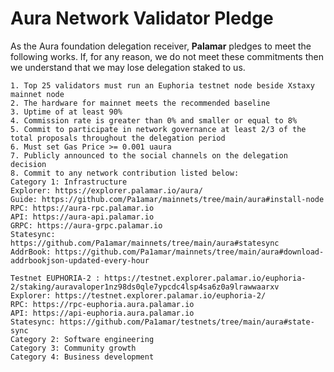 # Aura Network Validator Pledge

As the Aura foundation delegation receiver, **Palamar** pledges to meet the following works. If, for any reason, we do not meet these commitments then we understand that we may lose delegation staked to us.

    1. Top 25 validators must run an Euphoria testnet node beside Xstaxy mainnet node
    2. The hardware for mainnet meets the recommended baseline    
    3. Uptime of at least 90%
    4. Commission rate is greater than 0% and smaller or equal to 8%
    5. Commit to participate in network governance at least 2/3 of the total proposals throughout the delegation period
    6. Must set Gas Price >= 0.001 uaura
    7. Publicly announced to the social channels on the delegation decision
    8. Commit to any network contribution listed below:
    Category 1: Infrastructure
    Explorer: https://explorer.palamar.io/aura/
    Guide: https://github.com/Pa1amar/mainnets/tree/main/aura#install-node
    RPC: https://aura-rpc.palamar.io
    API: https://aura-api.palamar.io
    GRPC: https://aura-grpc.palamar.io
    Statesync: https://github.com/Pa1amar/mainnets/tree/main/aura#statesync
    AddrBook: https://github.com/Pa1amar/mainnets/tree/main/aura#download-addrbookjson-updated-every-hour

    Testnet EUPHORIA-2 : https://testnet.explorer.palamar.io/euphoria-2/staking/auravaloper1nz98ds0qle7ypcdc4lsp4sa6z0a9lrawwaarxv
    Explorer: https://testnet.explorer.palamar.io/euphoria-2/
    RPC: https://rpc-euphoria.aura.palamar.io
    API: https://api-euphoria.aura.palamar.io
    Statesync: https://github.com/Pa1amar/testnets/tree/main/aura#state-sync
    Category 2: Software engineering
    Category 3: Community growth
    Category 4: Business development
